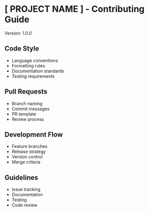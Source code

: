 # [ PROJECT NAME ] - Contributing Guide
*Version: 1.0.0*

## Code Style
- Language conventions
- Formatting rules
- Documentation standards
- Testing requirements

## Pull Requests
- Branch naming
- Commit messages
- PR template
- Review process

## Development Flow
- Feature branches
- Release strategy
- Version control
- Merge criteria

## Guidelines
- Issue tracking
- Documentation
- Testing
- Code review
